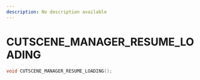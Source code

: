 ```yaml
---
description: No description available 
---
```


# CUTSCENE_MANAGER_RESUME_LOADING

```cpp
void CUTSCENE_MANAGER_RESUME_LOADING();
```